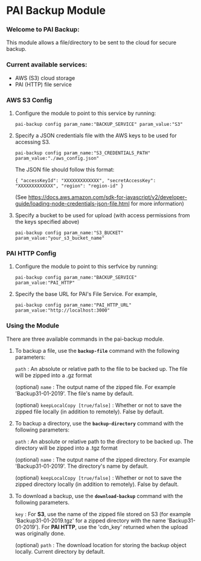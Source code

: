 # PAI Backup Module

### Welcome to PAI Backup:
This module allows a file/directory to be sent to the cloud for secure backup.

### Current available services: 
- AWS (S3) cloud storage
- PAI (HTTP) file service


### AWS S3 Config
1. Configure the module to point to this service by running:

    ```pai-backup config param_name:"BACKUP_SERVICE" param_value:"S3"```

2. Specify a JSON credentials file with the AWS keys to be used for accessing S3.

    ```pai-backup config param_name:"S3_CREDENTIALS_PATH" param_value:"./aws_config.json"```

    The JSON file should follow this format:

    ```{ "accessKeyId": "XXXXXXXXXXXXX", "secretAccessKey": "XXXXXXXXXXXXX", "region": "region-id" }```

    (See https://docs.aws.amazon.com/sdk-for-javascript/v2/developer-guide/loading-node-credentials-json-file.html for more information)

3. Specify a bucket to be used for upload (with access permissions from the keys specified above)

    ```pai-backup config param_name:"S3_BUCKET" param_value:"your_s3_bucket_name"```
    


### PAI HTTP Config
1.  Configure the module to point to this serfvice by running:

    ```pai-backup config param_name:"BACKUP_SERVICE" param_value:"PAI_HTTP"```

2.  Specify the base URL for PAI's File Service. For example, 

    ```pai-backup config param_name:"PAI_HTTP_URL" param_value:"http://localhost:3000"```


### Using the Module
There are three available commands in the pai-backup module.

1. To backup a file, use the **``backup-file``** command with the following parameters:

    ``path`` : An absolute or relative path to the file to be backed up. The file will be zipped into a .gz format

    (optional) ``name`` : The output name of the zipped file. For example 'Backup31-01-2019'. The file's name by default.

    (optional) ``keepLocalCopy [true/false]`` : Whether or not to save the zipped file locally (in addition to remotely). False by default.

2.  To backup a directory, use the **``backup-directory``** command with the following parameters:

    ``path`` : An absolute or relative path to the directory to be backed up. The directory will be zipped into a .tgz format

    (optional) ``name`` : The output name of the zipped directory. For example 'Backup31-01-2019'. The directory's name by default.
        
    (optional) ``keepLocalCopy [true/false]`` : Whether or not to save the zipped directory locally (in addition to remotely). False by default.

3.  To download a backup, use the **``download-backup``** command with the following parameters.

    ``key`` : For **S3**, use the name of the zipped file stored on S3 (for example 'Backup31-01-2019.tgz' for a zipped directory with the name 'Backup31-01-2019'). For **PAI HTTP**, use the 'cdn_key' returned when the upload was originally done.

    (optional) ``path`` : The download location for storing the backup object locally. Current directory by default. 